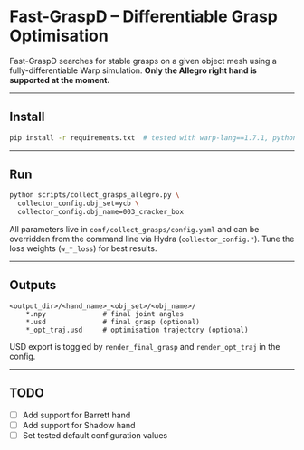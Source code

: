 # Fast-GraspD – Differentiable Grasp Optimisation

Fast-GraspD searches for stable grasps on a given object mesh using a
fully-differentiable Warp simulation.  **Only the Allegro right hand is
supported at the moment.**

---

## Install

```bash
pip install -r requirements.txt  # tested with warp-lang==1.7.1, python 3.12
```

---

## Run

```bash
python scripts/collect_grasps_allegro.py \
  collector_config.obj_set=ycb \
  collector_config.obj_name=003_cracker_box
```

All parameters live in `conf/collect_grasps/config.yaml` and can be overridden
from the command line via Hydra (`collector_config.*`).  Tune the loss weights
(`w_*_loss`) for best results.

---

## Outputs

```
<output_dir>/<hand_name>_<obj_set>/<obj_name>/
    *.npy              # final joint angles
    *.usd              # final grasp (optional)
    *_opt_traj.usd     # optimisation trajectory (optional)
```

USD export is toggled by `render_final_grasp` and `render_opt_traj` in the
config. 

---

## TODO

- [ ] Add support for Barrett hand
- [ ] Add support for Shadow hand
- [ ] Set tested default configuration values